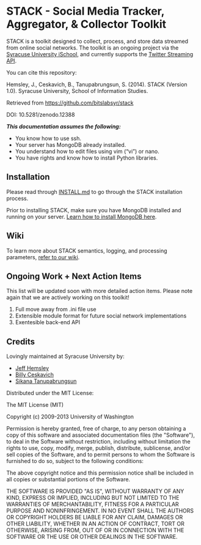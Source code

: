 STACK - Social Media Tracker, Aggregator, & Collector Toolkit
=========

STACK is a toolkit designed to collect, process, and store data streamed from online social networks. The toolkit is an ongoing project via the [Syracuse University iSchool](http://ischool.syr.edu), and currently supports the [Twitter Streaming API](https://dev.twitter.com/streaming/overview).

You can cite this repository:

Hemsley, J., Ceskavich, B., Tanupabrungsun, S. (2014). STACK (Version 1.0). Syracuse University, School of Information Studies.

Retrieved from https://github.com/bitslabsyr/stack

DOI: 10.5281/zenodo.12388

**_This documentation assumes the following:_**

* You know how to use ssh.
* Your server has MongoDB already installed.
* You understand how to edit files using vim (“vi”) or nano.
* You have rights and know how to install Python libraries.

## Installation

Please read through [INSTALL.md](INSTALL.md) to go through the STACK installation process.

Prior to installing STACK, make sure you have MongoDB installed and running on your server. [Learn how to install MongoDB here](http://docs.mongodb.org/manual/installation/).

## Wiki

To learn more about STACK semantics, logging, and processing parameters, [refer to our wiki](https://github.com/bitslabsyr/stack/wiki).

## Ongoing Work + Next Action Items

This list will be updated soon with more detailed action items. Please note again that we are actively working on this toolkit!

1. Full move away from .ini file use
2. Extensible module format for future social network implementations
3. Exentesible back-end API

## Credits

Lovingly maintained at Syracuse University by:

* [Jeff Hemsley](https://github.com/jhemsley)
* [Billy Ceskavich](https://github.com/bceskavich/)
* [Sikana Tanupabrungsun](https://github.com/Sikana)

Distributed under the MIT License:

The MIT License (MIT)

Copyright (c) 2009-2013 University of Washington

Permission is hereby granted, free of charge, to any person obtaining a copy of this software and associated documentation files (the "Software"), to deal in the Software without restriction, including without limitation the rights to use, copy, modify, merge, publish, distribute, sublicense, and/or sell copies of the Software, and to permit persons to whom the Software is furnished to do so, subject to the following conditions:

The above copyright notice and this permission notice shall be included in all copies or substantial portions of the Software.

THE SOFTWARE IS PROVIDED "AS IS", WITHOUT WARRANTY OF ANY KIND, EXPRESS OR IMPLIED, INCLUDING BUT NOT LIMITED TO THE WARRANTIES OF MERCHANTABILITY, FITNESS FOR A PARTICULAR PURPOSE AND NONINFRINGEMENT. IN NO EVENT SHALL THE AUTHORS OR COPYRIGHT HOLDERS BE LIABLE FOR ANY CLAIM, DAMAGES OR OTHER LIABILITY, WHETHER IN AN ACTION OF CONTRACT, TORT OR OTHERWISE, ARISING FROM, OUT OF OR IN CONNECTION WITH THE SOFTWARE OR THE USE OR OTHER DEALINGS IN THE SOFTWARE.
